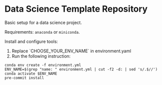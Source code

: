 # Data Science Template Repository

Basic setup for a data science project.

Requirements: `anaconda` or `miniconda`.

Install and configure tools:

<ol>
<li> Replace `CHOOSE_YOUR_ENV_NAME` in environment.yaml</li>
<li> Run the following instruction:</li>
</ol>

```
conda env create -f environment.yml
ENV_NAME=$(grep "name: " environment.yml | cut -f2 -d: | sed 's/.$//')
conda activate $ENV_NAME
pre-commit install
```
